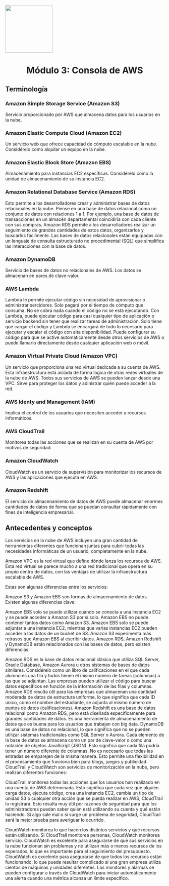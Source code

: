 <p align="left">
  <img src="https://semanadelcannabis.cayetano.edu.pe/assets/img/logo-upch.png" width="150">
  <h1 align="center">Módulo 3: Consola de AWS</h1>
</p>

## Terminología
### Amazon Simple Storage Service (Amazon S3)
Servicio proporcionado por AWS que almacena datos para los usuarios en la nube.
### Amazon Elastic Compute Cloud (Amazon EC2)
Un servicio web que ofrece capacidad de cómputo escalable en la nube. Considérelo como alquilar un equipo en la nube.
### Amazon Elastic Block Store (Amazon EBS)
Almacenamiento para instancias EC2 específicas. Considérelo como la unidad de almacenamiento de su instancia EC2.
### Amazon Relational Database Service (Amazon RDS)
Esto permite a los desarrolladores crear y administrar bases de datos relacionales en la nube. Piense en una base de datos relacional como un conjunto de datos con relaciones 1 a 1. Por ejemplo, una base de datos de transacciones en un almacén departamental coincidiría con cada cliente con sus compras. Amazon RDS permite a los desarrolladores realizar un seguimiento de grandes cantidades de estos datos, organizarlos y buscarlos fácilmente. Las bases de datos relacionales están equipadas con un lenguaje de consulta estructurado no procedimental (SQL) que simplifica las interacciones con la base de datos.
### Amazon DynamoDB
Servicio de bases de datos no relacionales de AWS. Los datos se almacenan en pares de clave-valor.
### AWS Lambda
Lambda le permite ejecutar código sin necesidad de aprovisionar o administrar sercidores. Solo pagará por el tiempo de cómputo que consuma. No se cobra nada cuando el código no se está ejecutando. Con Lambda, puede ejecutar código para casi cualquier tipo de aplicación o servicio backend sin tener que realizar tareas de administración. Solo tiene que cargar el código y Lambda se encargará de todo lo necesario para ejecutar y escalar el código con alta disponibilidad. Puede configurar su código para que se active automáticamente desde otros servicios de AWS o puede llamarlo directamente desde cualquier aplicación web o móvil.
### Amazon Virtual Private Cloud (Amazon VPC)
Un servicio que proporciona una red virtual dedicada a su cuenta de AWS. Esta infraestructura está aislada de forma lógica de otras redes virtuales de la nube de AWS. Todos sus servicios de AWS se pueden lanzar desde una VPC. Sirve para proteger los datos y adinistrar quién puede acceder a la red.
### AWS Identy and Management (IAM)
Implica el control de los usuarios que necesiten acceder a recursos informáticos.
### AWS CloudTrail
Monitorea todas las acciones que se realizan en su cuenta de AWS por motivos de seguridad.
### Amazon CloudWatch
CloudWatch es un servicio de supervisión para monitorizar los recursos de AWS y las aplicaciones que ejecuta en AWS.
### Amazon Redshift
El servicio de almacenamiento de datos de AWS puede almacenar enormes cantidades de datos de forma que se puedan consultar rápidamente con fines de inteligencia empresarial.
## Antecedentes y conceptos
Los servicios en la nube de AWS incluyen una gran cantidad de herramientas diferentes que funcionan juntas para cubrir todas las necesidades informáticas de un usuario, completamente en la nube.

Amazon VPC es la red virtual que define dónde lanza los recursos de AWS. Esta red virtual se parece mucho a una red tradicional que opera en su propio centro de datos, con las ventajas de utilizar la infraestructura escalable de AWS.

Estas son algunas diferencias entre los servicios:

Amazon S3 y Amazon EBS son formas de almacenamiento de datos. Existen algunas diferencias clave:

Amazon EBS solo se puede utilizar cuando se conecta a una instancia EC2 y se puede acceder a Amazon S3 por sí solo.
Amazon EBS no puede contener tantos datos como Amazon S3.
Amazon EBS solo se puede adjuntar a una instancia EC2, mientras que varias instancias EC2 pueden acceder a los datos de un bucket de S3.
Amazon S3 experimenta más retrasos que Amazon EBS al escribir datos.
Amazon RDS, Amazon Redshift y DynamoDB están relacionados con las bases de datos, pero existen diferencias:

Amazon RDS es la base de datos relacional clásica que utiliza SQL Server, Oracle Database, Amazon Aurora u otros sistemas de bases de datos similares. Considérelo como un libro de calificaciones en el que cada alumno es una fila y todos tienen el mismo número de tareas (columnas) a las que se adjuntan. Las empresas pueden utilizar el código para buscar datos específicos en función de la información de las filas y columnas. Amazon RDS resulta útil para las empresas que almacenan una cantidad moderada de datos de estructura uniforme, lo que significa que cada ID único, como el nombre del estudiante, se adjunta al mismo número de puntos de datos (calificaciones).
Amazon Redshift es una base de datos relacional como Amazon RDS, pero está diseñada específicamente para grandes cantidades de datos. Es una herramienta de almacenamiento de datos que es buena para los usuarios que trabajan con big data.
DynamoDB es una base de datos no relacional, lo que significa que no se pueden utilizar sistemas tradicionales como SQL Server o Aurora. Cada elemento de la base de datos se almacena como un par de clave-valor o como una notación de objetos JavaScript (JSON). Esto significa que cada fila podría tener un número diferente de columnas. No es necesario que todas las entradas se emparejen de la misma manera. Esto permite una flexibilidad en el procesamiento que funciona bien para blogs, juegos y publicidad.
CloudTrail y CloudWatch son servicios de monitorización en la nube, pero realizan diferentes funciones:

CloudTrail monitorea todas las acciones que los usuarios han realizado en una cuenta de AWS determinada. Esto significa que cada vez que alguien carga datos, ejecuta código, crea una instancia EC2, cambia un tipo de unidad S3 o cualquier otra acción que se pueda realizar en AWS, CloudTrail lo registrará. Esto resulta muy útil por razones de seguridad para que los administradores puedan saber quién está utilizando su cuenta y qué están haciendo. Si algo sale mal o si surge un problema de seguridad, CloudTrail será la mejor prueba para averiguar lo ocurrido.

CloudWatch monitorea lo que hacen los distintos servicios y qué recursos están utilizando. Si CloudTrail monitorea personas, CloudWatch monitorea servicio. CloudWatch es excelente para asegurarse de que sus servicios en la nube funcionan sin problemas y no utilizan más o menos recursos de los esperados, lo que es importante para el seguimiento del presupuesto. CloudWatch es excelente para asegurarse de que todos los recursos están funcionando, lo que puede resultar complicado si una gran empresa utiliza cientos de máquinas y unidades diferentes. Los monitores y alarmas se pueden configurar a través de CloudWatch para iniciar automáticamente una alerta cuando una métrica alcanza un límite específico.
